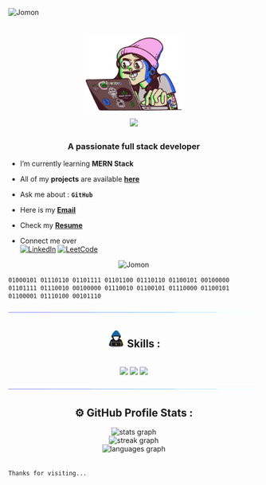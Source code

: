 <p align="left"> <img src="https://komarev.com/ghpvc/?username=Jomonhh&label=Profile%20views&color=707070&style=flat" alt="Jomon" /> </p>

<h1 align="center">
<img src="https://github.com/Jomonhh/Jomonhh/blob/main/Assets/Programmer.gif" height="155" width="200" align="middle"/>  <br>  <img src="https://readme-typing-svg.herokuapp.com/?font=Righteous&size=35&&&color=62dafc&center=true&vCenter=true&width=500&height=70&duration=2500&lines=Hi+There+!+;+I'm+Jomon+Joy+!;" />
</h1>

<h3 align="center">A passionate full stack developer</h3>


-  I’m currently learning   **MERN Stack** 


-  All of my **projects** are available <a a href="https://jomonh.netlify.app/" target="_blank">**here**</a>


-  Ask me about    : **`GitHub`**


-  Here is my <a href="mailto:info.jomonh@gmail.com." target="_blank"> **Email**</a>


- Check my <a href="https://github.com/Jomonhh/Jomonhh/assets/146743628/4b5cf687-b90b-4433-b951-45891bb9801e" target="_blank">**Resume**</a>


- Connect me over <br>
[![LinkedIn](https://img.shields.io/badge/linkedin-%2320232a.svg?style=normal&logo=linkedIn&logoColor=%230077B5)](https://www.linkedin.com/in/jomonh)
[![LeetCode](https://img.shields.io/badge/LeetCode-%2320232a.svg?style=normal&logo=LeetCode&logoColor=%FFA116)](https://leetcode.com/u/Jomonh/)

<p align="center"><img src="https://github-profile-trophy.vercel.app/?username=Jomonhh" target="_blank" alt="Jomon" /> </p>

```
01000101 01110110 01101111 01101100 01110110 01100101 00100000 01101111 01110010 00100000 01110010 01100101 01110000 01100101 01100001 01110100 00101110 

```
<img src="https://raw.githubusercontent.com/Jomonhh/Jomonhh/main/Assets/horizontal%20line%20.gif"><br>

## <div align="center"><img src = "https://github.com/Jomonhh/Jomonhh/blob/main/Assets/Coder.gif" width = 35px> Skills :
  </div>

<br/>
<div align="center">
    <img src="https://skillicons.dev/icons?i=java,python,html,css,javascript,typescript" />
    <img src="https://skillicons.dev/icons?i=tailwind,bootstrap,react,redux,nextjs,nodejs"/>
  <img src="https://skillicons.dev/icons?i=expressjs,mongodb,mysql,git,github,firebase"/>
</div>

<img src="https://raw.githubusercontent.com/Jomonhh/Jomonhh/main/Assets/horizontal%20line%20.gif"><br>

## <div align="center">⚙ GitHub Profile Stats :

<div align="center">
<img src="https://github-readme-stats.vercel.app/api?username=Jomonhh&theme=react&show_icons=true&hide_border=true&count_private=true" alt="stats graph" width="400" /><br>
<img src="https://github-readme-streak-stats.herokuapp.com/?user=Jomonhh&theme=react&hide_border=true" alt="streak graph" width="400"/><br>
<img src="https://github-readme-stats.vercel.app/api/top-langs/?username=Jomonhh&theme=react&show_icons=true&hide_border=true&layout=compact" alt="languages graph" width="400" />
</div>

<br>
                                    
```Thanks for visiting...```
